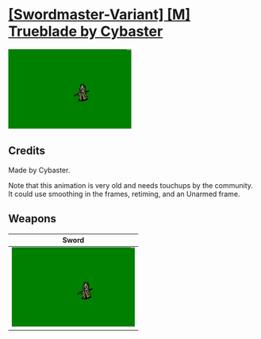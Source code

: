 # [\[Swordmaster-Variant\] \[M\] Trueblade by Cybaster](./)

<img src="./1.%20Sword/Sword_000.png" alt="[Swordmaster-Variant] [M] Trueblade by Cybaster standing" />

## Credits

Made by Cybaster.

Note that this animation is very old and needs touchups by the community. It could use smoothing in the frames, retiming, and an Unarmed frame.

## Weapons


|Sword |
|  :---: |
| <img alt="Sword animation" src="./1.%20Sword/Sword.gif" /> |
